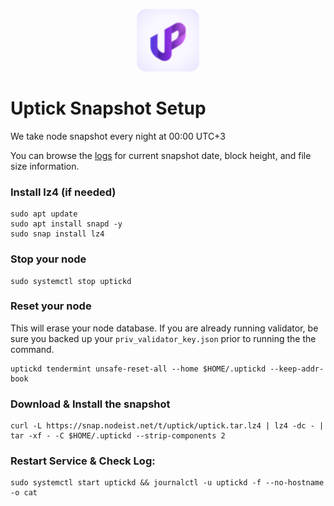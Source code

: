 <p align="center">
  <img height="100" height="auto" src="https://raw.githubusercontent.com/Nodeist/Kurulumlar/main/logos/uptick.png">
</p>



# Uptick Snapshot Setup
We take node snapshot every night at 00:00 UTC+3

You can browse the [logs](https://snap.nodeist.net/t/uptick/log.txt) for current snapshot date, block height, and file size information.

### Install lz4 (if needed)
```
sudo apt update
sudo apt install snapd -y
sudo snap install lz4
```

### Stop your node
```
sudo systemctl stop uptickd
```

### Reset your node
This will erase your node database. If you are already running validator, be sure you backed up your `priv_validator_key.json` prior to running the the command.

```
uptickd tendermint unsafe-reset-all --home $HOME/.uptickd --keep-addr-book
```

### Download & Install the snapshot
```
curl -L https://snap.nodeist.net/t/uptick/uptick.tar.lz4 | lz4 -dc - | tar -xf - -C $HOME/.uptickd --strip-components 2
```

### Restart Service & Check Log:
```
sudo systemctl start uptickd && journalctl -u uptickd -f --no-hostname -o cat
```
